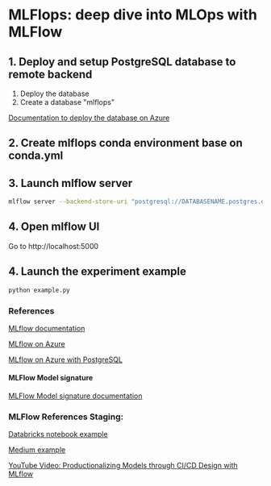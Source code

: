 # MLFlops: deep dive into MLOps with MLFlow

## 1. Deploy and setup PostgreSQL database to remote backend

1. Deploy the database
2. Create a database "mlflops"

[Documentation to deploy the database on Azure](https://learn.microsoft.com/en-us/azure/postgresql/single-server/quickstart-create-server-database-portal)


## 2. Create mlflops conda environment base on conda.yml

## 3. Launch mlflow server

```bash
mlflow server --backend-store-uri "postgresql://DATABASENAME.postgres.database.azure.com/mlflops?user=USERNAME@DATABASENAME&password=PASSWORD" --host localhost  --default-artifact-root ./mlflowruns --port 5000
```

## 4. Open mlflow UI

Go to http://localhost:5000



## 4. Launch the experiment example

```bash
python example.py
```

### References

[MLflow documentation](https://mlflow.org/docs/latest/index.html)

[MLflow on Azure](https://docs.microsoft.com/en-us/azure/machine-learning/how-to-use-mlflow)

[MLflow on Azure with PostgreSQL](https://docs.microsoft.com/en-us/azure/machine-learning/how-to-use-mlflow#use-postgresql-as-a-backend-store)


#### MLFlow Model signature

[MLFlow Model signature documentation](https://www.mlflow.org/docs/latest/models.html#model-signature)

### MLFlow References Staging:

[Databricks notebook example](https://docs.databricks.com/_static/notebooks/mlflow/mlflow-model-registry-example.html)

[Medium example](https://medium.com/domino-research/managing-multiple-machine-learning-models-in-production-with-mlflow-and-bridge-168ae58e337)

[YouTube Video: Productionalizing Models through CI/CD Design with MLflow](https://www.youtube.com/watch?v=wpFDsvXORuU)
